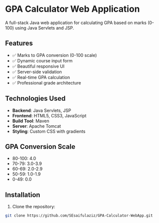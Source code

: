 # GPA Calculator Web Application

A full-stack Java web application for calculating GPA based on marks (0-100) using Java Servlets and JSP.

## Features

- ✅ Marks to GPA conversion (0-100 scale)
- ✅ Dynamic course input form
- ✅ Beautiful responsive UI
- ✅ Server-side validation
- ✅ Real-time GPA calculation
- ✅ Professional grade architecture

## Technologies Used

- **Backend**: Java Servlets, JSP
- **Frontend**: HTML5, CSS3, JavaScript
- **Build Tool**: Maven
- **Server**: Apache Tomcat
- **Styling**: Custom CSS with gradients

## GPA Conversion Scale

- 80-100: 4.0
- 70-79: 3.0-3.9
- 60-69: 2.0-2.9  
- 50-59: 1.0-1.9
- 0-49: 0.0

## Installation

1. Clone the repository:
```bash
git clone https://github.com/SEsaifulaziz/GPA-Calculator-WebApp.git
